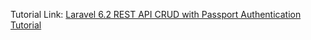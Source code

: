 Tutorial Link: [Laravel 6.2 REST API CRUD with Passport Authentication Tutorial](https://www.mynotepaper.com/laravel-6-2-rest-api-crud-with-passport-authentication-tutorial.html)
